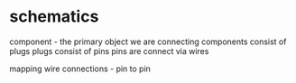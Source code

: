 # schematics
component - the primary object we are connecting
components consist of plugs
plugs consist of pins
pins are connect via wires

mapping wire connections - pin to pin 
